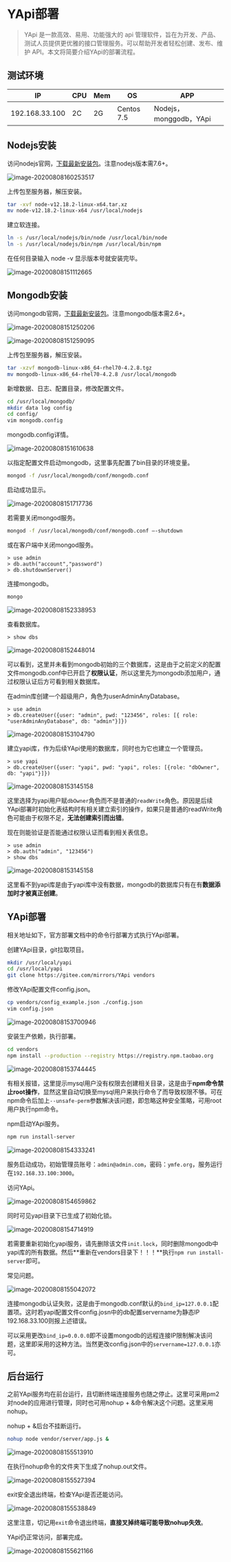 # YApi部署

>YApi 是一款高效、易用、功能强大的 api 管理软件，旨在为开发、产品、测试人员提供更优雅的接口管理服务。可以帮助开发者轻松创建、发布、维护 API。本文将简要介绍YApi的部署流程。



## 测试环境

| IP             | CPU  | Mem  | OS         | APP                    |
| -------------- | ---- | ---- | ---------- | ---------------------- |
| 192.168.33.100 | 2C   | 2G   | Centos 7.5 | Nodejs，monggodb，YApi |



## Nodejs安装

访问nodejs官网，[下载最新安装包](https://nodejs.org/en/download/)。注意nodejs版本需7.6+。

![image-20200808160253517](./img/image001.png)



上传包至服务器，解压安装。

```bash
tar -xvf node-v12.18.2-linux-x64.tar.xz
mv node-v12.18.2-linux-x64 /usr/local/nodejs
```



建立软连接。

```bash
ln -s /usr/local/nodejs/bin/node /usr/local/bin/node
ln -s /usr/local/nodejs/bin/npm /usr/local/bin/npm
```



在任何目录输入 node -v 显示版本号就安装完毕。

![image-20200808151112665](./img/image002.png)



## Mongodb安装

访问mongodb官网，[下载最新安装包](https://www.mongodb.com/try/download)。注意mongodb版本需2.6+。

![image-20200808151250206](./img/image003.png)



![image-20200808151259095](./img/image004.png)



上传包至服务器，解压安装。

```bash
tar -xzvf mongodb-linux-x86_64-rhel70-4.2.8.tgz
mv mongodb-linux-x86_64-rhel70-4.2.8 /usr/local/mongodb
```



新增数据、日志、配置目录，修改配置文件。

```bash
cd /usr/local/mongodb/
mkdir data log config
cd config/
vim mongodb.config
```



mongodb.config详情。

![image-20200808151610638](./img/image005.png)



以指定配置文件启动mongodb，这里事先配置了bin目录的环境变量。

```bash
mongod -f /usr/local/mongodb/conf/mongodb.conf
```



启动成功显示。

![image-20200808151717736](./img/image006.png)



若需要关闭mongod服务。

```bash
mongod -f /usr/local/mongodb/conf/mongodb.conf –-shutdown
```

或在客户端中关闭mongod服务。

```mongodb
> use admin
> db.auth("account","password")
> db.shutdownServer()
```



连接mongodb。

```bash
mongo
```

![image-20200808152338953](./img/image007.png)



查看数据库。

```mongodb
> show dbs
```

![image-20200808152448014](./img/image008.png)

可以看到，这里并未看到mongodb初始的三个数据库，这是由于之前定义的配置文件mongodb.conf中已开启了**权限认证**，所以这里先为mongodb添加用户，通过权限认证后方可看到相关数据库。



在admin库创建一个超级用户，角色为userAdminAnyDatabase。

```mongodb
> use admin
> db.createUser({user: "admin", pwd: "123456", roles: [{ role: "userAdminAnyDatabase", db: "admin"}]})
```

![image-20200808153104790](./img/image009.png)



建立yapi库，作为后续YApi使用的数据库，同时也为它也建立一个管理员。

```mongodb
> use yapi
> db.createUser({user: "yapi", pwd: "yapi", roles: [{role: "dbOwner", db: "yapi"}]})
```

![image-20200808153145158](./img/image010.png)

这里选择为yapi用户赋`dbOwner`角色而不是普通的`readWrite`角色。原因是后续YApi部署时初始化表结构时有相关建立索引的操作，如果只是普通的readWrite角色可能由于权限不足，**无法创建索引而出错**。



现在则能验证是否能通过权限认证而看到相关表信息。

```mongodb
> use admin
> db.auth("admin", "123456")
> show dbs
```

![image-20200808153145158](./img/image011.png)

这里看不到yapi库是由于yapi库中没有数据，mongodb的数据库只有在有**数据添加时才被真正创建**。



## YApi部署

相关地址如下，官方部署文档中的命令行部署方式执行YApi部署。

[官方部署文档]: https://hellosean1025.github.io/yapi/devops/index.html
[github地址]: https://github.com/YMFE/yapi
[gitee地址]: https://gitee.com/mirrors/YApi



创建YApi目录，git拉取项目。

```bash
mkdir /usr/local/yapi
cd /usr/local/yapi
git clone https://gitee.com/mirrors/YApi vendors
```



修改YApi配置文件config.json。

```bash
cp vendors/config_example.json ./config.json
vim config.json
```

![image-20200808153700946](./img/image012.png)



安装生产依赖，执行部署。

```bash
cd vendors
npm install --production --registry https://registry.npm.taobao.org
```

![image-20200808153744445](./img/image013.png)

有相关报错，这里提示mysql用户没有权限去创建相关目录，这是由于**npm命令禁止root操作**，显然这里自动切换至mysql用户来执行命令了而导致权限不够。可在npm命令后加上`--unsafe-perm`参数解决该问题，即忽略这种安全策略，可用root用户执行npm命令。



npm启动YApi服务。

```bash
npm run install-server
```

![image-20200808154333241](./img/image014.png)

服务启动成功，初始管理员账号：`admin@admin.com`，密码：`ymfe.org`，服务运行在`192.168.33.100:3000`。



访问YApi。

![image-20200808154659862](./img/image015.png)



同时可见yapi目录下已生成了初始化锁。

![image-20200808154714919](./img/image016.png)

若需要重新初始化yapi服务，请先删除该文件`init.lock`，同时删除mongodb中yapi库的所有数据。然后**重新在vendors目录下！！！**执行`npm run install-server`即可。



常见问题。

![image-20200808155042072](./img/image017.png)

连接mongodb认证失败，这是由于mongodb.conf默认的`bind_ip=127.0.0.1`配置项。这时若yapi配置文件config.josn中的db配置servername为静态IP 192.168.33.100则报上述错误。

可以采用更改`bind_ip=0.0.0.0`即不设置mongodb的远程连接IP限制解决该问题，这里即采用的这种方法。当然更改config.json中的`servername=127.0.0.1`亦可。



## 后台运行

之前YApi服务均在前台运行，且切断终端连接服务也随之停止。这里可采用pm2对node的应用进行管理，同时也可用nohup + &命令解决这个问题。这里采用nohup。



nohup + &后台不挂断运行。

```bash
nohup node vendor/server/app.js &
```

![image-20200808155513910](./img/image018.png)



在执行nohup命令的文件夹下生成了nohup.out文件。

![image-20200808155527394](./img/image019.png)



exit安全退出终端，检查YApi是否还能访问。

![image-20200808155538849](./img/image020.png)

这里注意，切记用`exit`命令退出终端，**直接叉掉终端可能导致nohup失效**。



YApi仍正常访问，部署完成。

![image-20200808155621166](./img/image021.png)